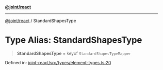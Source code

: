 [**@joint/react**](../README.md)

***

[@joint/react](../README.md) / StandardShapesType

# Type Alias: StandardShapesType

> **StandardShapesType** = keyof `StandardShapesTypeMapper`

Defined in: [joint-react/src/types/element-types.ts:20](https://github.com/samuelgja/joint/blob/main/packages/joint-react/src/types/element-types.ts#L20)

